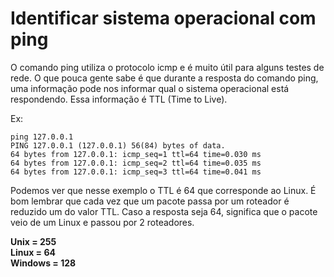 # Identificar sistema operacional com ping

O comando ping utiliza o protocolo icmp e é muito útil para alguns testes de rede. O que pouca gente sabe é que durante a resposta do comando ping, uma informação pode nos informar qual o sistema operacional está respondendo. Essa informação é TTL (Time to Live).

Ex:

```shell
ping 127.0.0.1
PING 127.0.0.1 (127.0.0.1) 56(84) bytes of data.
64 bytes from 127.0.0.1: icmp_seq=1 ttl=64 time=0.030 ms
64 bytes from 127.0.0.1: icmp_seq=2 ttl=64 time=0.035 ms
64 bytes from 127.0.0.1: icmp_seq=3 ttl=64 time=0.041 ms
```

Podemos ver que nesse exemplo o TTL é 64 que corresponde ao Linux. É bom lembrar que cada vez que um pacote passa por um roteador é reduzido um do valor TTL. Caso a resposta seja 64, significa que o pacote veio de um Linux e passou por 2 roteadores.

**Unix = 255**  
**Linux = 64**  
**Windows = 128**

